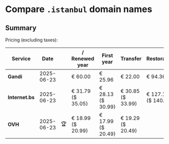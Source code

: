 # Compare `.istanbul` domain names

## Summary

Pricing (excluding taxes):

| Service | Date |  | / Renewed year | First year | Transfer | Restoration |
|--|--|--|--|--|--|--|
| **Gandi** | 2025-06-23 |  | € 60.00 | € 25.96 | € 22.00 | € 94.36 |
| **Internet.bs** | 2025-06-23 |  | € 31.79<br>($ 35.05) | € 28.13<br>($ 30.99) | € 30.85<br>($ 33.99) | € 127.15<br>($ 140.09) |
| **OVH** | 2025-06-23 | 🏆 | € 18.99<br>($ 20.99) | € 17.99<br>($ 20.49) | € 19.29<br>($ 20.49) |  |
